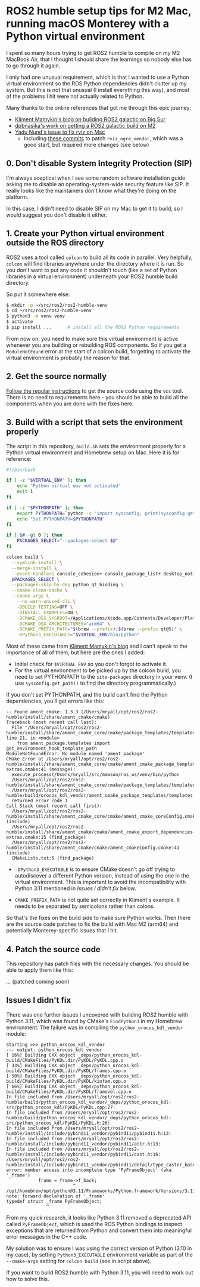 # ROS2 humble setup tips for M2 Mac, running macOS Monterey with a Python virtual environment

I spent so many hours trying to get ROS2 humble to compile on my M2 MacBook
Air, that I thought I should share the learnings so nobody else has to go
through it again.

I only had one unusual requirement, which is that I wanted to use a Python
virtual environment so the ROS Python dependencies didn't clutter up my
system. But this is not that unusual (I install everything this way), and
most of the problems I hit were not actually related to Python.

Many thanks to the online references that got me through this epic journey:

* [Kliment Mamykin's blog on building ROS2 galactic on Big Sur](http://mamykin.com/posts/building-ros2-on-macos-big-sur-m1/)
* [dpbnasika's work on getting a ROS2 galactic build on M2](https://github.com/dpbnasika/ros2)
* [Yadu Nund's issue to fix rviz on Mac](https://github.com/ros2/rviz/issues/943)
    * Including [these commits](https://github.com/ros2/rviz/pull/944/commits/9cd559afb72dc9a7f09082a4fe3e0afcbb3a6803)
      to patch `rviz_ogre_vendor`, which was a good start, but required more
      changes (see below)


## 0. Don't disable System Integrity Protection (SIP)

I'm always sceptical when I see some random software installation guide asking
me to disable an operating-system-wide security feature like SIP. It really
looks like the maintainers don't know what they're doing on the platform.

In this case, I didn't need to disable SIP on my Mac to get it to build, so
I would suggest you don't disable it either.

## 1. Create your Python virtual environment outside the ROS directory

ROS2 uses a tool called `colcon` to build all its code in parallel. Very
helpfully, `colcon` will find libraries anywhere under the directory where
it is run. So you don't want to put any code it shouldn't touch (like a set
of Python libraries in a virtual environment) underneath your ROS2 humble
build directory.

So put it somewhere else:

```sh
$ mkdir -p ~/src/ros2/ros2-humble-venv
$ cd ~/src/ros2/ros2-humble-venv
$ python3 -m venv venv
$ activate
$ pip install ...      # install all the ROS2 Python requirements
```

From now on, you need to make sure this virtual environment is active
whenever you are building or rebuilding ROS components. So if you get a
`ModuleNotFound` error at the start of a colcon build, forgetting to
activate the virtual environment is probably the reason for that.

## 2. Get the source normally

[Follow the regular instructions](https://docs.ros.org/en/humble/Installation/Alternatives/macOS-Development-Setup.html)
to get the source code using the `vcs` tool. There is no need to 
requirements here - you should be able to build all the components when you
are done with the fixes here.

## 3. Build with a script that sets the environment properly

The script in this repository, `build.sh` sets the environment properly for
a Python virtual environment and Homebrew setup on Mac. Here it is for
reference:

```sh
#!/bin/bash

if [ -z "$VIRTUAL_ENV" ]; then
    echo "Python virtual env not activated"
    exit 1
fi

if [ -z "$PYTHONPATH" ]; then
    export PYTHONPATH=`python -c 'import sysconfig; print(sysconfig.get_path("purelib"))'`
    echo "Set PYTHONPATH=$PYTHONPATH"
fi

if [ $# -gt 0 ]; then
    PACKAGES_SELECT="--packages-select $@"
fi

colcon build \
  --symlink-install \
  --merge-install \
  --event-handlers console_cohesion+ console_package_list+ desktop_notification- \
  $PACKAGES_SELECT \
  --packages-skip-by-dep python_qt_binding \
  --cmake-clean-cache \
  --cmake-args \
    --no-warn-unused-cli \
    -DBUILD_TESTING=OFF \
    -DINSTALL_EXAMPLES=ON \
    -DCMAKE_OSX_SYSROOT=/Applications/Xcode.app/Contents/Developer/Platforms/MacOSX.platform/Developer/SDKs/MacOSX.sdk \
    -DCMAKE_OSX_ARCHITECTURES="arm64" \
    -DCMAKE_PREFIX_PATH="$(brew --prefix);$(brew --prefix qt@5)" \
    -DPython3_EXECUTABLE="$VIRTUAL_ENV/bin/python"
```

Most of these came from [Kliment Mamykin's blog](http://mamykin.com/posts/building-ros2-on-macos-big-sur-m1/)
and I can't speak to the importance of all of them, but here are the ones I
added:

* Initial check for `$VIRTUAL_ENV` so you don't forgot to activate it.
* For the virtual environment to be picked up by the colcon build, you need to
  set PYTHONPATH to the `site-packages` directory in your venv. (I use
  `sysconfig.get_path()` to find the directory programmatically.)

If you don't set PYTHONPATH, and the build can't find the Python
dependencies, you'll get errors like this:

```test
-- Found ament_cmake: 1.3.3 (/Users/mryall/opt/ros2/ros2-humble/install/share/ament_cmake/cmake)
Traceback (most recent call last):
  File "/Users/mryall/opt/ros2/ros2-humble/install/share/ament_cmake_core/cmake/package_templates/templates_2_cmake.py", line 21, in <module>
    from ament_package.templates import get_environment_hook_template_path
ModuleNotFoundError: No module named 'ament_package'
CMake Error at /Users/mryall/opt/ros2/ros2-humble/install/share/ament_cmake_core/cmake/ament_cmake_package_templates-extras.cmake:41 (message):
  execute_process(/Users/mryall/src/mawson/ros_ws/venv/bin/python
  /Users/mryall/opt/ros2/ros2-humble/install/share/ament_cmake_core/cmake/package_templates/templates_2_cmake.py
  /Users/mryall/opt/ros2/ros2-humble/build/orocos_kdl_vendor/ament_cmake_package_templates/templates.cmake)
  returned error code 1
Call Stack (most recent call first):
  /Users/mryall/opt/ros2/ros2-humble/install/share/ament_cmake_core/cmake/ament_cmake_coreConfig.cmake:41 (include)
  /Users/mryall/opt/ros2/ros2-humble/install/share/ament_cmake/cmake/ament_cmake_export_dependencies-extras.cmake:15 (find_package)
  /Users/mryall/opt/ros2/ros2-humble/install/share/ament_cmake/cmake/ament_cmakeConfig.cmake:41 (include)
  CMakeLists.txt:5 (find_package)
```

* `-DPython3_EXECUTABLE` is to ensure CMake doesn't go off trying to
  autodiscover a different Python version, instead of using the one in the
  virtual environment. This is important to avoid the incompatibility with
  Python 3.11 mentioned in _Issues I didn't fix_ below.

* `CMAKE_PREFIX_PATH` ia not quite set correctly in Kliment's example. It
  needs to be separated by semicolons rather than colons.

So that's the fixes on the build side to make sure Python works. Then there
are the source code patches to fix the build with Mac M2 (arm64) and
potentially Monterey-specific issues that I hit.

## 4. Patch the source code

This repository has patch files with the necessary changes. You should be
able to apply them like this:

... (patched coming soon)


## Issues I didn't fix

There was one further issues I uncovered with building ROS2 humble with Python
3.11, which was found by CMake's `FindPython3` in my Homebrew environment.
The failure was in compiling the `python_orocos_kdl_vendor` module:

```text
Starting >>> python_orocos_kdl_vendor
--- output: python_orocos_kdl_vendor                             
[ 16%] Building CXX object _deps/python_orocos_kdl-build/CMakeFiles/PyKDL.dir/PyKDL/PyKDL.cpp.o
[ 33%] Building CXX object _deps/python_orocos_kdl-build/CMakeFiles/PyKDL.dir/PyKDL/frames.cpp.o
[ 50%] Building CXX object _deps/python_orocos_kdl-build/CMakeFiles/PyKDL.dir/PyKDL/kinfam.cpp.o
[ 66%] Building CXX object _deps/python_orocos_kdl-build/CMakeFiles/PyKDL.dir/PyKDL/framevel.cpp.o
In file included from /Users/mryall/opt/ros2/ros2-humble/build/python_orocos_kdl_vendor/_deps/python_orocos_kdl-src/python_orocos_kdl/PyKDL/PyKDL.cpp:27:
In file included from /Users/mryall/opt/ros2/ros2-humble/build/python_orocos_kdl_vendor/_deps/python_orocos_kdl-src/python_orocos_kdl/PyKDL/PyKDL.h:26:
In file included from /Users/mryall/opt/ros2/ros2-humble/install/include/pybind11_vendor/pybind11/pybind11.h:13:
In file included from /Users/mryall/opt/ros2/ros2-humble/install/include/pybind11_vendor/pybind11/attr.h:13:
In file included from /Users/mryall/opt/ros2/ros2-humble/install/include/pybind11_vendor/pybind11/cast.h:16:
/Users/mryall/opt/ros2/ros2-humble/install/include/pybind11_vendor/pybind11/detail/type_caster_base.h:482:26: error: member access into incomplete type 'PyFrameObject' (aka '_frame')
            frame = frame->f_back;
                         ^
/opt/homebrew/opt/python@3.11/Frameworks/Python.framework/Versions/3.11/include/python3.11/pytypedefs.h:22:16: note: forward declaration of '_frame'
typedef struct _frame PyFrameObject;
               ^
```

From my quick research, it looks like Python 3.11 removed a deprecated API
called `PyFrameObject`, which is used the ROS Python bindings to inspect
exceptions that are returned from Python and convert them into meaningful
error messages in the C++ code.

My solution was to ensure I was using the correct version of Python (3.10 in
my case), by setting `Python3_EXECUTABLE` environment variable as part of
the `--cmake-args` setting for `colcon build` (see in script above).

If you want to build ROS2 humble with Python 3.11, you will need to work out
how to solve this.

